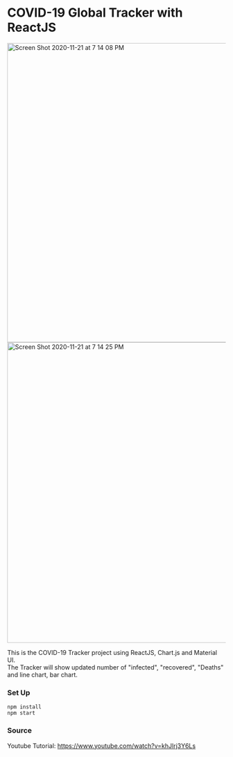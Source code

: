 # COVID-19 Global Tracker with ReactJS
<img width="690" alt="Screen Shot 2020-11-21 at 7 14 08 PM" src="https://user-images.githubusercontent.com/35551015/99890545-70f2a500-2c2e-11eb-9cdd-e4f291de7a45.png">
<img width="693" alt="Screen Shot 2020-11-21 at 7 14 25 PM" src="https://user-images.githubusercontent.com/35551015/99890546-7223d200-2c2e-11eb-83fa-dfc11e70facc.png">


This is the COVID-19 Tracker project using ReactJS, Chart.js and Material UI.\
The Tracker will show updated number of "infected", "recovered", "Deaths" and line chart, bar chart.

### Set Up

`npm install`\
`npm start`

### Source
Youtube Tutorial: https://www.youtube.com/watch?v=khJlrj3Y6Ls
